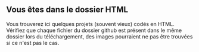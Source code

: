 <h2>Vous êtes dans le dossier HTML</h2>
<p>Vous trouverez ici quelques projets (souvent vieux) codés en HTML. Vérifiez que chaque fichier du dossier github est présent dans le même dossier lors du téléchargement, des images pourraient ne pas être trouvées si ce n'est pas le cas.</p>
